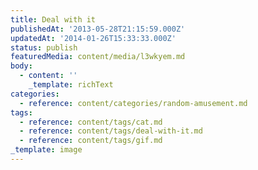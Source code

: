 ```yaml
---
title: Deal with it
publishedAt: '2013-05-28T21:15:59.000Z'
updatedAt: '2014-01-26T15:33:33.000Z'
status: publish
featuredMedia: content/media/l3wkyem.md
body:
  - content: ''
    _template: richText
categories:
  - reference: content/categories/random-amusement.md
tags:
  - reference: content/tags/cat.md
  - reference: content/tags/deal-with-it.md
  - reference: content/tags/gif.md
_template: image
---
```



